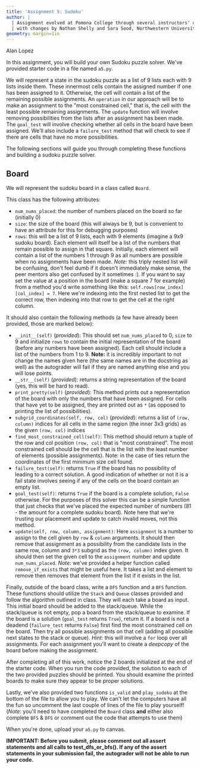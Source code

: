 ```yaml
---
title: 'Assignment 5: Sudoku'
author: |
  | Assignment evolved at Pomona College through several instructors' offerings,
  | with changes by Nathan Shelly and Sara Sood, Northwestern University. 
geometry: margin=1in
---
```

Alan Lopez

In this assignment, you will build your own Sudoku puzzle solver. We've provided starter code in a file named `a5.py`.

We will represent a state in the sudoku puzzle as a list of 9 lists each with 9 lists inside them. These innermost cells contain the assigned number if one has been assigned to it. Otherwise, the cell will contain a list of the remaining possible assignments. An `operation` in our approach will be to make an assignment to the "most constrained cell," that is, the cell with the least possible remaining assignments. The `update` function will involve removing possibilities from the lists after an assignment has been made. The `goal_test` will involve checking whether all cells in the board have been assigned. We'll also include a `failure_test` method that will check to see if there are cells that have no more possibilities.

The following sections will guide you through completing these functions and building a sudoku puzzle solver.

## Board

We will represent the sudoku board in a class called `Board`.

This class has the following attributes:

- `num_nums_placed`: the number of numbers placed on the board so far (initially 0)
- `size`: the size of the board (this will always be 9, but is convenient to have an attribute for this for debugging purposes)
- `rows`: this will be a list of 9 lists, each with 9 elements (imagine a 9x9 sudoku board). Each element will itself be a list of the numbers that remain possible to assign in that square. Initially, each element will contain a list of the numbers 1 through 9 as all numbers are possible when no assignments have been made. *Note:* this triply nested list will be confusing, don't feel dumb if it doesn't immediately make sense, the peer mentors also get confused by it sometimes :). If you want to say set the value at a position in the board (make a square 7 for example) from a method you'd write something like this: `self.rows[row_index][col_index] = 7`. Here we're indexing into the first nested list to get the correct row, then indexing into that row to get the cell at the right column.

It should also contain the following methods (a few have already been provided, those are marked below):

- `__init__(self)` (*provided*): This should set `num_nums_placed` to 0, `size` to 9 and initialize `rows` to contain the initial representation of the board (before any numbers have been assigned). Each cell should include a list of the numbers from 1 to 9. **Note:** it is incredibly important to not change the names given here (the same names are in the docstring as well) as the autograder will fail if they are named anything else and you will lose points.
- `__str__(self)` (*provided*): returns a string representation of the board (yes, this will be hard to read).
- `print_pretty(self)` (*provided*): This method prints out a representation of the board with only the numbers that have been assigned. For cells that have yet to be assigned, they are printed out as `*` (as opposed to printing the list of possibilities).
- `subgrid_coordinates(self, row, col)` (*provided*): returns a list of `(row, column)` indices for all cells in the same region (the inner 3x3 grids) as the given `(row, col)` indices
- `find_most_constrained_cell(self)`: This method should return a tuple of the row and col position `(row, col)` that is "most constrained". The most constrained cell should be the cell that is the list with the least number of elements (possible assignments). Note: in the case of ties return the coordinates of the first minimum size cell found.
- `failure_test(self)`: returns `True` if the board has no possibility of leading to a correct solution. A good indication of whether or not it is a fail state involves seeing if any of the cells on the board contain an empty list.
- `goal_test(self)`: returns `True` if the board is a complete solution, `False` otherwise. For the purposes of this solver this can be a simple function that just checks that we've placed the expected number of numbers (81 - the amount for a complete sudoku board). Note here that we're trusting our placement and update to catch invalid moves, not this method.
- `update(self, row, column, assignment)`: Here `assignment` is a number to assign to the cell given by `row` & `column` arguments. It should then remove that assignment as a possibility from the candidate lists in the same row, column and `3*3` subgrid as the `(row, column)` index given. It should then set the given cell to the `assignment` number and update `num_nums_placed`. *Note:* we've provided a helper function called `remove_if_exists` that might be useful here. It takes a list and element to remove then removes that element from the list if it exists in the list.

Finally, outside of the board class, write a `DFS` function and a `BFS` function. These functions should utilize the `Stack` and `Queue` classes provided and follow the algorithm outlined in class. They will each take a board as input. This initial board should be added to the stack/queue. While the stack/queue is not empty, pop a board from the stack/queue to examine. If the board is a solution (`goal_test` returns `True`), return it. If a board is not a deadend (`failure_test` returns `False`) first find the most constrained cell on the board. Then try all possible assignments on that cell (adding all possible next states to the stack or queue).
*Hint:* this will involve a `for` loop over all assignments. For each assignment you'll want to create a *deepcopy* of the board before making the assignment.

After completing all of this work, notice the 2 boards initialized at the end of the starter code. When you run the code provided, the solution to each of the two provided puzzles should be printed. You should examine the printed boards to make sure they appear to be proper solutions.

Lastly, we've also provided two functions `is_valid` and `play_sudoku` at the bottom of the file to allow you to play. We can't let the computers have all the fun so uncomment the last couple of lines of the file to play yourself! (*Note:* you'll need to have completed the `Board` class **and** either also complete `BFS` & `DFS` or comment out the code that attempts to use them)

When you're done, upload your `a5.py` to canvas.

**IMPORTANT: Before you submit, please comment out all assert statements and all calls to test_dfs_or_bfs(). If any of the assert statements in your submission fail, the autograder will not be able to run your code.**
